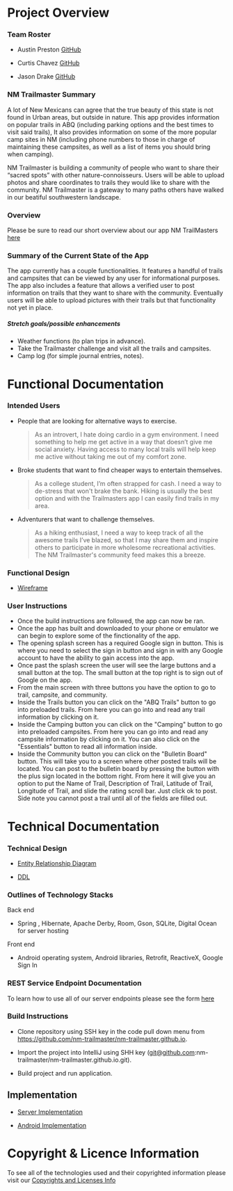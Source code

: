 # Project Overview

### Team Roster
 
 * Austin Preston [GitHub](https://github.com/apreston26)
 
 * Curtis Chavez [GitHub](https://github.com/Curtis19-99?tab=repositories)
 
 * Jason Drake [GitHub](https://github.com/jdrake16)

### NM Trailmaster Summary 

A lot of New Mexicans can agree that the true beauty of this state is not found in Urban areas, but outside in nature. 
This app provides information on popular trails in ABQ (including parking options and the best times to visit said trails), It also provides information on some of the more popular camp sites in NM (including phone numbers to those in charge of maintaining these campsites, as well as a list of items you should bring when camping). 

NM Trailmaster is building a community of people who want to share their “sacred spots” with other nature-connoisseurs. Users will be able to upload photos and share coordinates to trails they would like to share with the community. NM Trailmaster is a gateway to many paths others have walked in our beatiful southwestern landscape.

### Overview 

Please be sure to read our short overview about our app NM TrailMasters [here](docs/pdf/overview.pdf)

### Summary of the Current State of the App

The app currently has a couple functionalities. It features a handful of trails and campsites that can be viewed by any user for informational purposes. The app also includes a feature that allows a verified user to post information on trails that they want to share with the community. Eventually users will be able to upload pictures with their trails but that functionality not yet in place.

##### Stretch goals/possible enhancements
      
 * Weather functions (to plan trips in advance).
 * Take the Trailmaster challenge and visit all the trails and campsites.
 * Camp log (for simple journal entries, notes).

# Functional Documentation

### Intended Users

* People that are looking for alternative ways to exercise.
	> As an introvert, I hate doing cardio in a gym environment. I need something to help me get active in a way that doesn’t give me social anxiety. Having access to many local trails will help keep me active without taking me out of my comfort zone.
* Broke students that want to find cheaper ways to entertain themselves.
	> As a college student, I’m often strapped for cash. I need a way to de-stress that won't brake the bank. Hiking is usually the best option and with the Trailmasters app I can easily find trails in my area.
* Adventurers that want to challenge themselves.
	> As a hiking enthusiast, I need a way to keep track of all the awesome trails I’ve blazed, so that I may share them and inspire others to participate in more wholesome recreational activities. The NM Trailmaster's community feed makes this a breeze.
 
### Functional Design 
 
 * [Wireframe](docs/wireframe.md)
 
 
### User Instructions

* Once the build instructions are followed, the app can now be ran.
* Once the app has built and downloaded to your phone or emulator we can begin to explore some of the finctionality of the app.
* The opening splash screen has a required Google sign in button. This is where you need to select the sign in button and sign in with any Google account to have the ability to gain access into the app.
* Once past the splash screen the user will see the large buttons and a small button at the top. The small button at the top right is to sign out of Google on the app.
* From the main screen with three buttons you have the option to go to trail, campsite, and community.
* Inside the Trails button you can click on the "ABQ Trails" button to go into preloaded trails. From here you can go into and read any trail information by clicking on it.
* Inside the Camping button you can click on the "Camping" button to go into preloaded campsites. From here you can go into and read any campsite information by clicking on it. You can also click on the "Essentials" button to read all information inside.
* Inside the Community button you can click on the "Bulletin Board" button. This will take you to a screen where other posted trails will be located. You can post to the bulletin board by pressing the button with the plus sign located in the bottom right. From here it will give you an option to put the Name of Trail, Description of Trail, Latitude of Trail, Longitude of Trail, and slide the rating scroll bar. Just click ok to post. Side note you cannot post a trail until all of the fields are filled out.

# Technical Documentation 

### Technical Design 

* [Entity Relationship Diagram](docs/erd.md)

* [DDL](https://github.com/nm-trailmaster/trailmaster-service/blob/master/docs/ddl.md)

### Outlines of Technology Stacks

Back end 

* Spring , Hibernate, Apache Derby, Room, Gson, SQLite, Digital Ocean for server hosting

Front end

* Android operating system, Android libraries, Retrofit, ReactiveX, Google Sign In
 
### REST Service Endpoint Documentation 

To learn how to use all of our server endpoints please see the form [here](docs/endpoints.md)

### Build Instructions

* Clone repository using SSH key in the code pull down menu from https://github.com/nm-trailmaster/nm-trailmaster.github.io.

* Import the project into IntelliJ using SHH key (git@github.com:nm-trailmaster/nm-trailmaster.github.io.git).

* Build project and run application.

## Implementation 

* [Server Implementation](https://github.com/nm-trailmaster/trailmaster-service/tree/master/src/main/java/edu/cnm/deepdive/trailmasterservice)

* [Android Implementation](https://github.com/nm-trailmaster/nm-trailmaster-app/tree/master/app/src/main/java/edu/cnm/deepdive/trailmaster)

# Copyright & Licence Information 
 
 To see all of the technologies used and their copyrighted information please visit our [Copyrights and Licenses Info](docs/copyrightsAndLicenses.md)
